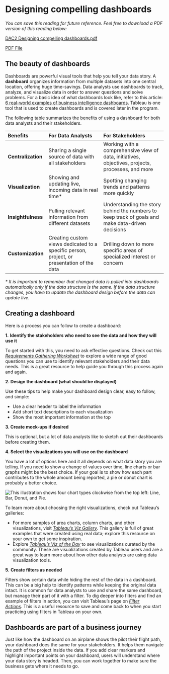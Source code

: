 # Designing compelling dashboards

_You can save this reading for future reference. Feel free to download a PDF version of this reading below:_

[DAC2 Designing compelling dashboards.pdf](https://d3c33hcgiwev3.cloudfront.net/zE8WrYblTYmPFq2G5Z2J_w_0b2b2423cf224230b4ab32ce19e9eff1_DAC2-Designing-compelling-dashboards.pdf?Expires=1698105600\&Signature=b8-PmRh5subCuhk~~6F74kxa~Vu6WXn2a8Zitz-VROWsRn1OXKAvktQtUbm3eBkHRSbpu7zHSbPDLwIqVd2RSEMHT8qcpVxGXJNv-zFJ0eAoiyzN6t8UMKKQaMRuimQ-TvNbMyufts-F2SG7ghymcCIgZS1jFaTRHBXTrErHGYk_\&Key-Pair-Id=APKAJLTNE6QMUY6HBC5A)

[PDF File](https://d3c33hcgiwev3.cloudfront.net/zE8WrYblTYmPFq2G5Z2J_w_0b2b2423cf224230b4ab32ce19e9eff1_DAC2-Designing-compelling-dashboards.pdf?Expires=1698105600\&Signature=b8-PmRh5subCuhk~~6F74kxa~Vu6WXn2a8Zitz-VROWsRn1OXKAvktQtUbm3eBkHRSbpu7zHSbPDLwIqVd2RSEMHT8qcpVxGXJNv-zFJ0eAoiyzN6t8UMKKQaMRuimQ-TvNbMyufts-F2SG7ghymcCIgZS1jFaTRHBXTrErHGYk_\&Key-Pair-Id=APKAJLTNE6QMUY6HBC5A)


## The beauty of dashboards

Dashboards are powerful visual tools that help you tell your data story. A **dashboard** organizes information from multiple datasets into one central location, offering huge time-savings. Data analysts use dashboards to track, analyze, and visualize data in order to answer questions and solve problems. For a basic idea of what dashboards look like, refer to this article: [6 real-world examples of business intelligence dashboards](https://www.tableau.com/learn/articles/business-intelligence-dashboards-examples "Six real-world examples of business intelligence dashboards"). Tableau is one tool that is used to create dashboards and is covered later in the program.

The following table summarizes the benefits of using a dashboard for both data analysts and their stakeholders.

| **Benefits**       | **For Data Analysts**                                                                      | **For Stakeholders**                                                                              |
| :----------------- | :----------------------------------------------------------------------------------------- | :------------------------------------------------------------------------------------------------ |
| **Centralization** | Sharing a single source of data with all stakeholders                                      | Working with a comprehensive view of data, initiatives, objectives, projects, processes, and more |
| **Visualization**  | Showing and updating live, incoming data in real time\*                                    | Spotting changing trends and patterns more quickly                                                |
| **Insightfulness** | Pulling relevant information from different datasets                                       | Understanding the story behind the numbers to keep track of goals and make data-driven decisions  |
| **Customization**  | Creating custom views dedicated to a specific person, project, or presentation of the data | Drilling down to more specific areas of specialized interest or concern                           |

_\* It is important to remember that changed data is pulled into dashboards automatically only if the data structure is the same. If the data structure changes, you have to update the dashboard design before the data can update live._


## Creating a dashboard

Here is a process you can follow to create a dashboard:

**1.** **Identify the stakeholders who need to see the data and how they will use it**

To get started with this, you need to ask effective questions. Check out this [_Requirements Gathering Worksheet_](https://s3.amazonaws.com/looker-elearning-resources/Requirements+Gathering+Worksheet.pdf "This link takes you to a requirements gathering worksheet published by Looker.") to explore a wide range of good questions you can use to identify relevant stakeholders and their data needs. This is a great resource to help guide you through this process again and again.&#x20;

**2. Design the dashboard (what should be displayed)**

Use these tips to help make your dashboard design clear, easy to follow, and simple:

- Use a clear header to label the information
- Add short text descriptions to each visualization
- Show the most important information at the top

**3. Create mock-ups if desired**&#x20;

This is optional, but a lot of data analysts like to sketch out their dashboards before creating them. 

**4. Select the visualizations you will use on the dashboard**

You have a lot of options here and it all depends on what data story you are telling. If you need to show a change of values over time, line charts or bar graphs might be the best choice. If your goal is to show how each part contributes to the whole amount being reported, a pie or donut chart is probably a better choice.

![This illustration shows four chart types clockwise from the top left: Line, Bar, Donut, and Pie.](https://d3c33hcgiwev3.cloudfront.net/imageAssetProxy.v1/LNd1iz7jT-aXdYs-40_m5w_b74f77a457b64a2fadf07d9b57496816_Screen-Shot-2020-12-11-at-11.51.45-AM.png?expiry=1698105600000\&hmac=IGeK9AiV2s_sa0nqk6Aytbe6vfRoMcrJvzhpDl77f1w)

To learn more about choosing the right visualizations, check out Tableau’s galleries:

- For more samples of area charts, column charts, and other visualizations, visit [_Tableau’s Viz Gallery_](https://www.tableau.com/solutions/gallery "This link takes you to the Tableau Viz Gallery where you can view sample dashboards."). This gallery is full of great examples that were created using real data; explore this resource on your own to get some inspiration.
- Explore [_Tableau’s Viz of the Day_](https://public.tableau.com/en-us/gallery/?tab=viz-of-the-day\&type=viz-of-the-day "This link takes you to the Tableau's Viz of the Day page that is updated daily.") to see visualizations curated by the community. These are visualizations created by Tableau users and are a great way to learn more about how other data analysts are using data visualization tools. &#x20;

**5.** **Create filters as needed**

Filters show certain data while hiding the rest of the data in a dashboard. This can be a big help to identify patterns while keeping the original data intact. It is common for data analysts to use and share the same dashboard, but manage their part of it with a filter. To dig deeper into filters and find an example of filters in action, you can visit Tableau’s page on [_Filter Actions_](https://help.tableau.com/current/pro/desktop/en-us/actions_filter.htm "This link takes you to a Tableau Help page describing how to create a filter."). This is a useful resource to save and come back to when you start practicing using filters in Tableau on your own.


## Dashboards are part of a business journey

Just like how the dashboard on an airplane shows the pilot their flight path, your dashboard does the same for your stakeholders. It helps them navigate the path of the project inside the data. If you add clear markers and highlight important points on your dashboard, users will understand where your data story is headed. Then, you can work together to make sure the business gets where it needs to go. 
